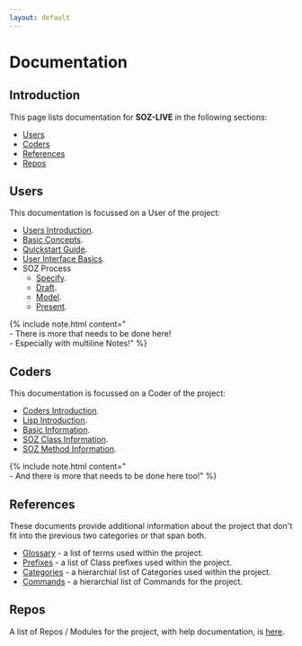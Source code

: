 ```yaml
---
layout: default
---
```


# Documentation

## Introduction

This page lists documentation for **SOZ-LIVE** in the following sections:

- [Users](#users)
- [Coders](#coders)
- [References](#references)
- [Repos](#repos)

## Users

This documentation is focussed on a User of the project:  

- [Users Introduction](/users/docs/intro.html). 
- [Basic Concepts](/users/docs/basics.html).
- [Quickstart Guide](/users/docs/quickstart.html).
- [User Interface Basics](/users/docs/uibasics.html).
- SOZ Process
  - [Specify](/users/docs/specify.html).
  - [Draft](/users/docs/draft.html).
  - [Model](/users/docs/model.html).
  - [Present](/users/docs/present.html).

{% include note.html content="<br>- There is more that needs to be done here!<br>- Especially with multiline Notes!" %}


## Coders

This documentation is focussed on a Coder of the project:  

- [Coders Introduction](/coders/docs/intro.html). 
- [Lisp Introduction](/coders/docs/lisp.html).
- [Basic Information](/coders/docs/basics.html).
- [SOZ Class Information](/coders/docs/classes.html).
- [SOZ Method Information](/coders/docs/methods.html).

{% include note.html content="<br>- And there is more that needs to be done here too!" %}


## References

These documents provide additional information about the project that don't fit into the previous two categories or that span both.

- [Glossary](/docs/glossary.html) - a list of terms used within the project.
- [Prefixes](/docs/prefixes.html) - a list of Class prefixes used within the project.
- [Categories](/docs/categories.html) - a hierarchial list of Categories used within the project.
- [Commands](/docs/commands.html) - a hierarchial list of Commands for the project.


## Repos

A list of Repos / Modules for the project, with help documentation, is [here](/docs/repos.html).
